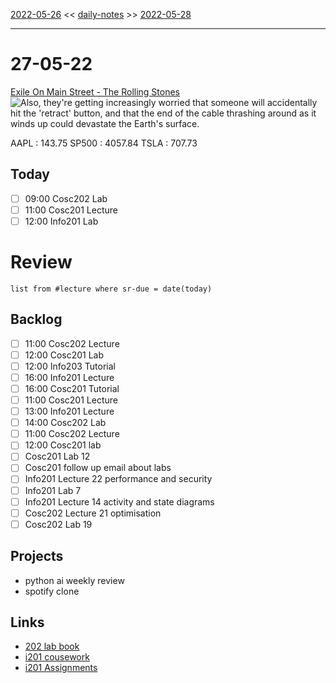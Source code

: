 [2022-05-26](daily_notes/2022-05-26) << [daily-notes](notes/daily-notes.md) >> [2022-05-28](daily_notes/2022-05-28)

---
# 27-05-22
[Exile On Main Street - The Rolling Stones](spotify:album:5dBQ20ppdPxo5bqkoeTKnN)
![Also, they're getting increasingly worried that someone will accidentally hit the 'retract' button, and that the end of the cable thrashing around as it winds up could devastate the Earth's surface.](https://imgs.xkcd.com/comics/voyager_wires.png)

AAPL : 143.75 
SP500 : 4057.84 
TSLA : 707.73

## Today
- [ ] 09:00 Cosc202 Lab
- [ ] 11:00 Cosc201 Lecture
- [ ] 12:00 Info201 Lab

# Review
```dataview
list from #lecture where sr-due = date(today)
```

## Backlog
- [ ] 11:00 Cosc202 Lecture
- [ ] 12:00 Cosc201 Lab
- [ ] 12:00 Info203 Tutorial
- [ ] 16:00 Info201 Lecture
- [ ] 16:00 Cosc201 Tutorial
- [ ] 11:00 Cosc201 Lecture
- [ ] 13:00 Info201 Lecture
- [ ] 14:00 Cosc202 Lab
- [ ] 11:00 Cosc202 Lecture
- [ ] 12:00 Cosc201 lab
- [ ] Cosc201 Lab 12
- [ ] Cosc201 follow up email about labs
- [ ] Info201 Lecture 22 performance and security
- [ ] Info201 Lab 7
- [ ] Info201 Lecture 14 activity and state diagrams
- [ ] Cosc202 Lecture 21 optimisation
- [ ] Cosc202 Lab 19

## Projects
- python ai weekly review
- spotify clone

## Links
- [202 lab book](C:\Users\Jet%20Hughes\Documents\Personal\COSC202LabBook-2.pdf)
- [i201 cousework](https://isgb.otago.ac.nz/infosci/INFO201/labs_release/raw/master/output/info201_labs.html#)
- [i201 Assignments](https://isgb.otago.ac.nz/info201/shared/assignments_release/raw/master/output/info201_assignments.html)